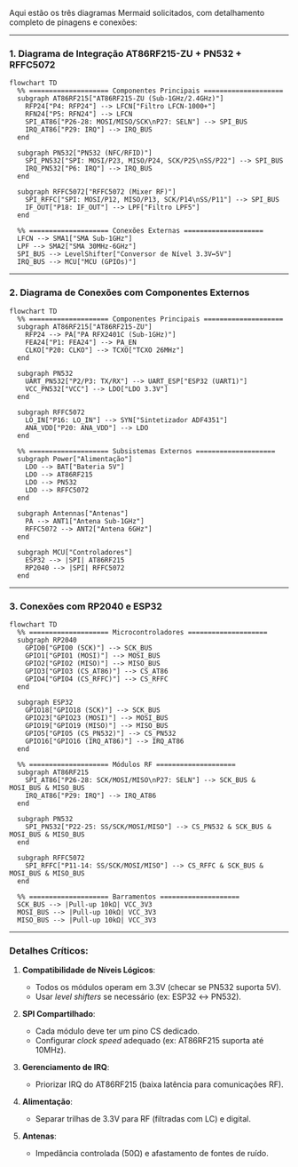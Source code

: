 Aqui estão os três diagramas Mermaid solicitados, com detalhamento completo de pinagens e conexões:

---

### **1. Diagrama de Integração AT86RF215-ZU + PN532 + RFFC5072**
```mermaid
flowchart TD
  %% ==================== Componentes Principais ====================
  subgraph AT86RF215["AT86RF215-ZU (Sub-1GHz/2.4GHz)"]
    RFP24["P4: RFP24"] --> LFCN["Filtro LFCN-1000+"]
    RFN24["P5: RFN24"] --> LFCN
    SPI_AT86["P26-28: MOSI/MISO/SCK\nP27: SELN"] --> SPI_BUS
    IRQ_AT86["P29: IRQ"] --> IRQ_BUS
  end

  subgraph PN532["PN532 (NFC/RFID)"]
    SPI_PN532["SPI: MOSI/P23, MISO/P24, SCK/P25\nSS/P22"] --> SPI_BUS
    IRQ_PN532["P6: IRQ"] --> IRQ_BUS
  end

  subgraph RFFC5072["RFFC5072 (Mixer RF)"]
    SPI_RFFC["SPI: MOSI/P12, MISO/P13, SCK/P14\nSS/P11"] --> SPI_BUS
    IF_OUT["P18: IF_OUT"] --> LPF["Filtro LPF5"]
  end

  %% ==================== Conexões Externas ====================
  LFCN --> SMA1["SMA Sub-1GHz"]
  LPF --> SMA2["SMA 30MHz-6GHz"]
  SPI_BUS --> LevelShifter["Conversor de Nível 3.3V↔5V"]
  IRQ_BUS --> MCU["MCU (GPIOs)"]
```

---

### **2. Diagrama de Conexões com Componentes Externos**
```mermaid
flowchart TD
  %% ==================== Componentes Principais ====================
  subgraph AT86RF215["AT86RF215-ZU"]
    RFP24 --> PA["PA RFX2401C (Sub-1GHz)"]
    FEA24["P1: FEA24"] --> PA_EN
    CLKO["P20: CLKO"] --> TCXO["TCXO 26MHz"]
  end

  subgraph PN532
    UART_PN532["P2/P3: TX/RX"] --> UART_ESP["ESP32 (UART1)"]
    VCC_PN532["VCC"] --> LDO["LDO 3.3V"]
  end

  subgraph RFFC5072
    LO_IN["P16: LO_IN"] --> SYN["Sintetizador ADF4351"]
    ANA_VDD["P20: ANA_VDD"] --> LDO
  end

  %% ==================== Subsistemas Externos ====================
  subgraph Power["Alimentação"]
    LDO --> BAT["Bateria 5V"]
    LDO --> AT86RF215
    LDO --> PN532
    LDO --> RFFC5072
  end

  subgraph Antennas["Antenas"]
    PA --> ANT1["Antena Sub-1GHz"]
    RFFC5072 --> ANT2["Antena 6GHz"]
  end

  subgraph MCU["Controladores"]
    ESP32 --> |SPI| AT86RF215
    RP2040 --> |SPI| RFFC5072
  end
```

---

### **3. Conexões com RP2040 e ESP32**
```mermaid
flowchart TD
  %% ==================== Microcontroladores ====================
  subgraph RP2040
    GPIO0["GPIO0 (SCK)"] --> SCK_BUS
    GPIO1["GPIO1 (MOSI)"] --> MOSI_BUS
    GPIO2["GPIO2 (MISO)"] --> MISO_BUS
    GPIO3["GPIO3 (CS_AT86)"] --> CS_AT86
    GPIO4["GPIO4 (CS_RFFC)"] --> CS_RFFC
  end

  subgraph ESP32
    GPIO18["GPIO18 (SCK)"] --> SCK_BUS
    GPIO23["GPIO23 (MOSI)"] --> MOSI_BUS
    GPIO19["GPIO19 (MISO)"] --> MISO_BUS
    GPIO5["GPIO5 (CS_PN532)"] --> CS_PN532
    GPIO16["GPIO16 (IRQ_AT86)"] --> IRQ_AT86
  end

  %% ==================== Módulos RF ====================
  subgraph AT86RF215
    SPI_AT86["P26-28: SCK/MOSI/MISO\nP27: SELN"] --> SCK_BUS & MOSI_BUS & MISO_BUS
    IRQ_AT86["P29: IRQ"] --> IRQ_AT86
  end

  subgraph PN532
    SPI_PN532["P22-25: SS/SCK/MOSI/MISO"] --> CS_PN532 & SCK_BUS & MOSI_BUS & MISO_BUS
  end

  subgraph RFFC5072
    SPI_RFFC["P11-14: SS/SCK/MOSI/MISO"] --> CS_RFFC & SCK_BUS & MOSI_BUS & MISO_BUS
  end

  %% ==================== Barramentos ====================
  SCK_BUS --> |Pull-up 10kΩ| VCC_3V3
  MOSI_BUS --> |Pull-up 10kΩ| VCC_3V3
  MISO_BUS --> |Pull-up 10kΩ| VCC_3V3
```
---

### **Detalhes Críticos:**
1. **Compatibilidade de Níveis Lógicos**:
   - Todos os módulos operam em 3.3V (checar se PN532 suporta 5V).
   - Usar *level shifters* se necessário (ex: ESP32 ↔ PN532).

2. **SPI Compartilhado**:
   - Cada módulo deve ter um pino CS dedicado.
   - Configurar *clock speed* adequado (ex: AT86RF215 suporta até 10MHz).

3. **Gerenciamento de IRQ**:
   - Priorizar IRQ do AT86RF215 (baixa latência para comunicações RF).

4. **Alimentação**:
   - Separar trilhas de 3.3V para RF (filtradas com LC) e digital.

5. **Antenas**:
   - Impedância controlada (50Ω) e afastamento de fontes de ruído.
